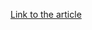 [Link to the article](https://nsfocusglobal.com/apt34-unleashes-new-wave-of-phishing-attack-with-variant-of-sidetwist-trojan/)
